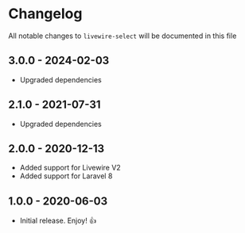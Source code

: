 # Changelog

All notable changes to `livewire-select` will be documented in this file
## 3.0.0 - 2024-02-03

- Upgraded dependencies

## 2.1.0 - 2021-07-31

- Upgraded dependencies

## 2.0.0 - 2020-12-13

- Added support for Livewire V2
- Added support for Laravel 8

## 1.0.0 - 2020-06-03

- Initial release. Enjoy! 👍
